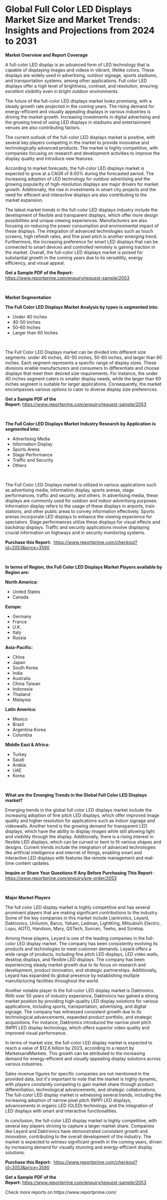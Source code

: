 <p><h1>Global Full Color LED Displays Market Size and Market Trends: Insights and Projections from 2024 to 2031</h1></p><p><strong>Market Overview and Report Coverage</strong></p>
<p><p>A full-color LED display is an advanced form of LED technology that is capable of displaying images and videos in vibrant, lifelike colors. These displays are widely used in advertising, outdoor signage, sports stadiums, and transportation systems, among other applications. Full color LED displays offer a high level of brightness, contrast, and resolution, ensuring excellent visibility even in bright outdoor environments.</p><p>The future of the full-color LED displays market looks promising, with a steady growth rate projected in the coming years. The rising demand for energy-efficient and visually appealing displays in various industries is driving the market growth. Increasing investments in digital advertising and the growing trend of using LED displays in stadiums and entertainment venues are also contributing factors.</p><p>The current outlook of the full-color LED displays market is positive, with several key players competing in the market to provide innovative and technologically advanced products. The market is highly competitive, with companies focusing on research and development activities to improve the display quality and introduce new features.</p><p>According to market forecasts, the full-color LED displays market is expected to grow at a CAGR of 8.00% during the forecasted period. The increasing adoption of LED technology for outdoor advertising and the growing popularity of high-resolution displays are major drivers for market growth. Additionally, the rise in investments in smart city projects and the need for efficient and interactive displays are also contributing to the market expansion.</p><p>The latest market trends in the full-color LED displays industry include the development of flexible and transparent displays, which offer more design possibilities and unique viewing experiences. Manufacturers are also focusing on reducing the power consumption and environmental impact of these displays. The integration of advanced technologies such as touch screens, high refresh rates, and fine pixel pitch is another emerging trend. Furthermore, the increasing preference for smart LED displays that can be connected to smart devices and controlled remotely is gaining traction in the market. Overall, the full-color LED displays market is poised for substantial growth in the coming years due to its versatility, energy efficiency, and visual appeal.</p></p>
<p><strong>Get a Sample PDF of the Report:</strong> <a href="https://www.reportprime.com/enquiry/request-sample/2053">https://www.reportprime.com/enquiry/request-sample/2053</a></p>
<p>&nbsp;</p>
<p><strong>Market Segmentation</strong></p>
<p><strong>The Full Color LED Displays Market Analysis by types is segmented into:</strong></p>
<p><ul><li>Under 40 Inches</li><li>40-50 Inches</li><li>50-60 Inches</li><li>Larger than 60 Inches</li></ul></p>
<p>&nbsp;</p>
<p><p>The Full Color LED Displays market can be divided into different size segments: under 40 inches, 40-50 inches, 50-60 inches, and larger than 60 inches. Each segment represents a specific range of display sizes. These divisions enable manufacturers and consumers to differentiate and choose displays that meet their desired size requirements. For instance, the under 40 inches segment caters to smaller display needs, while the larger than 60 inches segment is suitable for larger applications. Consequently, the market encompasses various options to cater to diverse display size preferences.</p></p>
<p><strong>Get a Sample PDF of the Report:</strong>&nbsp;<a href="https://www.reportprime.com/enquiry/request-sample/2053">https://www.reportprime.com/enquiry/request-sample/2053</a></p>
<p>&nbsp;</p>
<p><strong>The Full Color LED Displays Market Industry Research by Application is segmented into:</strong></p>
<p><ul><li>Advertising Media</li><li>Information Display</li><li>Sports Arena</li><li>Stage Performance</li><li>Traffic and Security</li><li>Others</li></ul></p>
<p>&nbsp;</p>
<p><p>The Full Color LED Displays market is utilized in various applications such as advertising media, information display, sports arenas, stage performances, traffic and security, and others. In advertising media, these displays are commonly used for outdoor and indoor advertising purposes. Information display refers to the usage of these displays in airports, train stations, and other public areas to convey information effectively. Sports arenas incorporate LED displays to enhance the viewing experience for spectators. Stage performances utilize these displays for visual effects and backdrop displays. Traffic and security applications involve displaying crucial information on highways and in security monitoring systems.</p></p>
<p><strong>Purchase this Report:</strong>&nbsp; <a href="https://www.reportprime.com/checkout?id=2053&price=3590">https://www.reportprime.com/checkout?id=2053&price=3590</a></p>
<p>&nbsp;</p>
<p><strong>In terms of Region, the Full Color LED Displays Market Players available by Region are:</strong></p>
<p>
    <p> <strong> North America: </strong>
        <ul>
            <li>United States</li>
            <li>Canada</li>
        </ul>
        </p> 
    <p> <strong> Europe: </strong>
        <ul>
            <li>Germany</li>
            <li>France</li>
            <li>U.K.</li>
            <li>Italy</li>
            <li>Russia</li>
        </ul>
        </p> 
    <p> <strong> Asia-Pacific: </strong>
        <ul>
            <li>China</li>
            <li>Japan</li>
            <li>South Korea</li>
            <li>India</li>
            <li>Australia</li>
            <li>China Taiwan</li>
            <li>Indonesia</li>
            <li>Thailand</li>
            <li>Malaysia</li>
        </ul>
        </p> 
    <p> <strong> Latin America: </strong>
        <ul>
            <li>Mexico</li>
            <li>Brazil</li>
            <li>Argentina Korea</li>
            <li>Colombia</li>
        </ul>
        </p> 
    <p> <strong> Middle East & Africa: </strong>
        <ul>
            <li>Turkey</li>
            <li>Saudi</li>
            <li>Arabia</li>
            <li>UAE</li>
            <li>Korea</li>
        </ul>
    </p>
    </p>
<p>&nbsp;</p>
<p><strong>What are the Emerging Trends in the Global Full Color LED Displays market?</strong></p>
<p><p>Emerging trends in the global full color LED displays market include the increasing adoption of fine pitch LED displays, which offer improved image quality and higher resolution for applications such as indoor signage and videowalls. Another trend is the growing demand for transparent LED displays, which have the ability to display images while still allowing light and visibility through the display. Additionally, there is a rising interest in flexible LED displays, which can be curved or bent to fit various shapes and designs. Current trends include the integration of advanced technologies like artificial intelligence and internet of things, enabling smart and interactive LED displays with features like remote management and real-time content updates.</p></p>
<p><strong>Inquire or Share Your Questions If Any Before Purchasing This Report</strong>- <a href="https://www.reportprime.com/enquiry/pre-order/2053">https://www.reportprime.com/enquiry/pre-order/2053</a></p>
<p>&nbsp;</p>
<p><strong>Major Market Players</strong></p>
<p><p>The full color LED display market is highly competitive and has several prominent players that are making significant contributions to the industry. Some of the key companies in this market include Liantronics, Leyard, Daktronics, Unilumin, Barco, Yaham, Ledman, LightKing, Mitsubishi Electric, Lopu, AOTO, Handson, Mary, QSTech, Suncen, Teeho, and Szretop.</p><p>Among these players, Leyard is one of the leading companies in the full-color LED display market. The company has been consistently evolving its products and technologies to meet customer demands. Leyard offers a wide range of products, including fine pitch LED displays, LED video walls, desktop displays, and flexible LED displays. The company has been experiencing steady market growth due to its focus on research and development, product innovation, and strategic partnerships. Additionally, Leyard has expanded its global presence by establishing multiple manufacturing facilities throughout the world.</p><p>Another notable player in the full-color LED display market is Daktronics. With over 50 years of industry experience, Daktronics has gained a strong market position by providing high-quality LED display solutions for various applications, including sports, transportation, advertising, and digital signage. The company has witnessed consistent growth due to its technological advancements, expanded product portfolio, and strategic acquisitions. For instance, Daktronics introduced the narrow pixel pitch (NPP) LED display technology, which offers superior video quality and improved visual performance.</p><p>In terms of market size, the full-color LED display market is expected to reach a value of $12.6 billion by 2023, according to a report by MarketsandMarkets. This growth can be attributed to the increasing demand for energy-efficient and visually appealing display solutions across various industries.</p><p>Sales revenue figures for specific companies are not mentioned in the provided data, but it's important to note that the market is highly dynamic, with players constantly competing to gain market share through product differentiation, technological advancements, and strategic collaborations. The full-color LED display market is witnessing several trends, including the increasing adoption of narrow pixel pitch (NPP) LED displays, advancements in organic LED (OLED) technology, and the integration of LED displays with smart and interactive functionalities.</p><p>In conclusion, the full-color LED display market is highly competitive, with several key players striving to capture a larger market share. Companies like Leyard and Daktronics have demonstrated consistent growth and innovation, contributing to the overall development of the industry. The market is expected to witness significant growth in the coming years, driven by increasing demand for visually stunning and energy-efficient display solutions.</p></p>
<p><strong>Purchase this Report:</strong>&nbsp;&nbsp;<a href="https://www.reportprime.com/checkout?id=2053&price=3590">https://www.reportprime.com/checkout?id=2053&price=3590</a></p>
<p></p>
<p><strong>Get a Sample PDF of the Report:</strong>&nbsp;<a href="https://www.reportprime.com/enquiry/request-sample/2053">https://www.reportprime.com/enquiry/request-sample/2053</a></p>
<p>Check more reports on https://www.reportprime.com/</p>